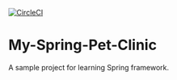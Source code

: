 
[![CircleCI](https://dl.circleci.com/status-badge/img/gh/HaolinZhong/My-Spring-Pet-Clinic/tree/main.svg?style=svg)](https://dl.circleci.com/status-badge/redirect/gh/HaolinZhong/My-Spring-Pet-Clinic/tree/main)

# My-Spring-Pet-Clinic

A sample project for learning Spring framework.
